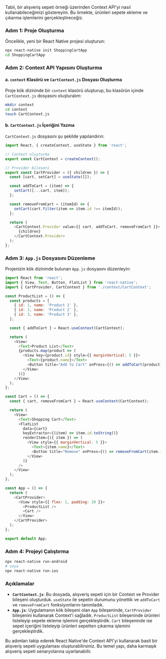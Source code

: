 Tabii, bir alışveriş sepeti örneği üzerinden Context API'yi nasıl kullanabileceğimizi göstereyim. Bu örnekte, ürünleri sepete ekleme ve çıkarma işlemlerini gerçekleştireceğiz.

### Adım 1: Proje Oluşturma

Öncelikle, yeni bir React Native projesi oluşturun:

```bash
npx react-native init ShoppingCartApp
cd ShoppingCartApp
```

### Adım 2: Context API Yapısını Oluşturma

#### a. `context` Klasörü ve `CartContext.js` Dosyası Oluşturma

Proje kök dizininde bir `context` klasörü oluşturup, bu klasörün içinde `CartContext.js` dosyasını oluşturalım:

```bash
mkdir context
cd context
touch CartContext.js
```

#### b. `CartContext.js` İçeriğini Yazma

`CartContext.js` dosyasını şu şekilde yapılandırın:

```javascript
import React, { createContext, useState } from 'react';

// Context oluşturma
export const CartContext = createContext();

// Provider bileşeni
export const CartProvider = ({ children }) => {
  const [cart, setCart] = useState([]);

  const addToCart = (item) => {
    setCart([...cart, item]);
  };

  const removeFromCart = (itemId) => {
    setCart(cart.filter(item => item.id !== itemId));
  };

  return (
    <CartContext.Provider value={{ cart, addToCart, removeFromCart }}>
      {children}
    </CartContext.Provider>
  );
};
```

### Adım 3: `App.js` Dosyasını Düzenleme

Projenizin kök dizininde bulunan `App.js` dosyasını düzenleyin:

```javascript
import React from 'react';
import { View, Text, Button, FlatList } from 'react-native';
import { CartProvider, CartContext } from './context/CartContext';

const ProductList = () => {
  const products = [
    { id: 1, name: 'Product 1' },
    { id: 2, name: 'Product 2' },
    { id: 3, name: 'Product 3' },
  ];

  const { addToCart } = React.useContext(CartContext);

  return (
    <View>
      <Text>Product List</Text>
      {products.map(product => (
        <View key={product.id} style={{ marginVertical: 5 }}>
          <Text>{product.name}</Text>
          <Button title="Add to Cart" onPress={() => addToCart(product)} />
        </View>
      ))}
    </View>
  );
};

const Cart = () => {
  const { cart, removeFromCart } = React.useContext(CartContext);

  return (
    <View>
      <Text>Shopping Cart</Text>
      <FlatList
        data={cart}
        keyExtractor={(item) => item.id.toString()}
        renderItem={({ item }) => (
          <View style={{ marginVertical: 5 }}>
            <Text>{item.name}</Text>
            <Button title="Remove" onPress={() => removeFromCart(item.id)} />
          </View>
        )}
      />
    </View>
  );
};

const App = () => {
  return (
    <CartProvider>
      <View style={{ flex: 1, padding: 20 }}>
        <ProductList />
        <Cart />
      </View>
    </CartProvider>
  );
};

export default App;
```

### Adım 4: Projeyi Çalıştırma

```bash
npx react-native run-android
# veya
npx react-native run-ios
```

### Açıklamalar

- **`CartContext.js`**: Bu dosyada, alışveriş sepeti için bir Context ve Provider bileşeni oluşturduk. `useState` ile sepetin durumunu yönettik ve `addToCart` ve `removeFromCart` fonksiyonlarını tanımladık.
- **`App.js`**: Uygulamanın kök bileşeni olan `App` bileşeninde, `CartProvider` bileşenini kullanarak Context'i sağladık. `ProductList` bileşeninde ürünleri listeleyip sepete ekleme işlemini gerçekleştirdik. `Cart` bileşeninde ise sepet içeriğini listeleyip ürünleri sepetten çıkarma işlemini gerçekleştirdik.

Bu adımları takip ederek React Native'de Context API'yi kullanarak basit bir alışveriş sepeti uygulaması oluşturabilirsiniz. Bu temel yapı, daha karmaşık alışveriş sepeti senaryolarına uyarlanabilir.